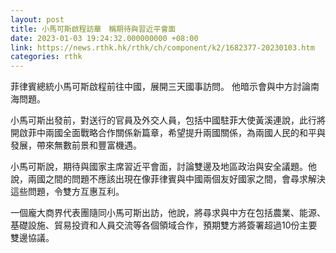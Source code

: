 ```yaml
---
layout: post
title: 小馬可斯啟程訪華　稱期待與習近平會面
date: 2023-01-03 19:24:32.000000000 +08:00
link: https://news.rthk.hk/rthk/ch/component/k2/1682377-20230103.htm
categories: rthk
---
```


菲律賓總統小馬可斯啟程前往中國，展開三天國事訪問。 他暗示會與中方討論南海問題。

小馬可斯出發前，對送行的官員及外交人員，包括中國駐菲大使黃溪連說，此行將開啟菲中兩國全面戰略合作關係新篇章，希望提升兩國關係，為兩國人民的和平與發展，帶來無數前景和豐富機遇。

小馬可斯說，期待與國家主席習近平會面，討論雙邊及地區政治與安全議題。他說，兩國之間的問題不應該出現在像菲律賓與中國兩個友好國家之間，會尋求解決這些問題，令雙方互惠互利。

一個龐大商界代表團隨同小馬可斯出訪，他說，將尋求與中方在包括農業、能源、基礎設施、貿易投資和人員交流等各個領域合作，預期雙方將簽署超過10份主要雙邊協議。
